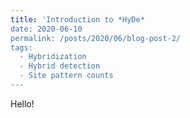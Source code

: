 ```yaml
---
title: 'Introduction to *HyDe*
date: 2020-06-10
permalink: /posts/2020/06/blog-post-2/
tags:
  - Hybridization
  - Hybrid detection
  - Site pattern counts
---
```


Hello!

